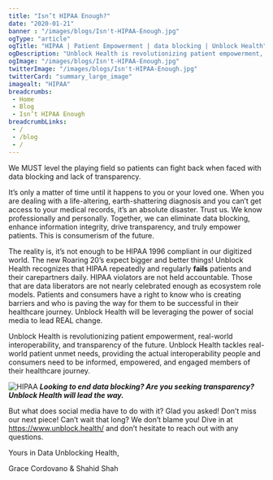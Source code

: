 ```yaml
--- 
title: "Isn’t HIPAA Enough?"
date: "2020-01-21"
banner : "/images/blogs/Isn't-HIPAA-Enough.jpg"
ogType: "article"
ogTitle: "HIPAA | Patient Empowerment | data blocking | Unblock Health"
ogDescription: "Unblock Health is revolutionizing patient empowerment, real-world interoperability, and transparency of the future."
ogImage: "/images/blogs/Isn't-HIPAA-Enough.jpg"
twitterImage: "/images/blogs/Isn't-HIPAA-Enough.jpg"
twitterCard: "summary_large_image"
imagealt: "HIPAA"
breadcrumbs:
 - Home
 - Blog
 - Isn’t HIPAA Enough
breadcrumbLinks:
 - / 
 - /blog
 - / 
---
```


We MUST level the playing field so patients can fight back when faced with data blocking and lack of transparency.

It’s only a matter of time until it happens to you or your loved one. When you are dealing with a life-altering, earth-shattering diagnosis and you can’t get access to your medical records, it’s an absolute disaster. Trust us. We know professionally and personally. Together, we can eliminate data blocking, enhance information integrity, drive transparency, and truly empower patients. This is consumerism of the future.

The reality is, it’s not enough to be HIPAA 1996 compliant in our digitized world. The new Roaring 20’s expect bigger and better things! Unblock Health recognizes that HIPAA repeatedly and regularly **fails** patients and their carepartners daily. HIPAA violators are not held accountable. Those that are data liberators are not nearly celebrated enough as ecosystem role models. Patients and consumers have a right to know who is creating barriers and who is paving the way for them to be successful in their healthcare journey. Unblock Health will be leveraging the power of social media to lead REAL change.

Unblock Health is revolutionizing patient empowerment, real-world interoperability, and transparency of the future. Unblock Health tackles real-world patient unmet needs, providing the actual interoperability people and consumers need to be informed, empowered, and engaged members of their healthcare journey.  


![HIPAA](/images/blogs/Isn't-HIPAA-Enough.jpg)
***Looking to end data blocking? Are you seeking transparency? Unblock Health will lead the way.***

But what does social media have to do with it? Glad you asked! Don’t miss our next piece! Can’t wait that long? We don’t blame you! Dive in at https://www.unblock.health/ and don’t hesitate to reach out with any questions.

Yours in Data Unblocking Health,

Grace Cordovano & Shahid Shah
